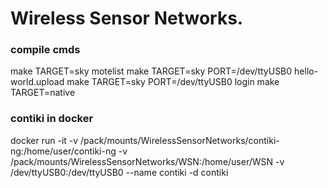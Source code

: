 
# Wireless Sensor Networks.









### compile cmds

make TARGET=sky motelist
make TARGET=sky PORT=/dev/ttyUSB0 hello-world.upload
make TARGET=sky PORT=/dev/ttyUSB0 login
make TARGET=native


### contiki in docker

docker run -it -v /pack/mounts/WirelessSensorNetworks/contiki-ng:/home/user/contiki-ng -v /pack/mounts/WirelessSensorNetworks/WSN:/home/user/WSN -v /dev/ttyUSB0:/dev/ttyUSB0 --name contiki -d contiki